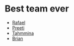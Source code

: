 # Best team ever

* [Rafael](./Rafael.md)
* [Preeti](./Preeti.md)
* [Tahmmina](./Tahmina.md)
* [Brian](./Brian.md)
